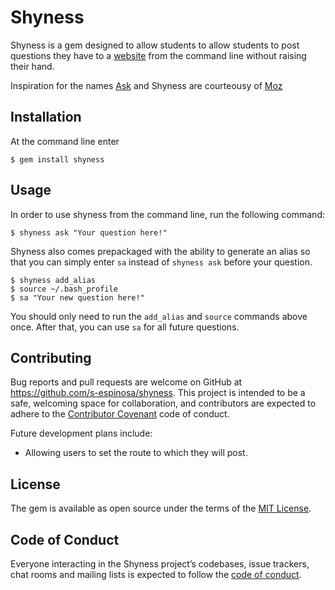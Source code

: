 # Shyness

Shyness is a gem designed to allow students to allow students to post questions they have to a [website](https://stark-oasis-58079.herokuapp.com/questions) from the command line without raising their hand.

Inspiration for the names [Ask](https://github.com/s-espinosa/ask) and Shyness are courteousy of [Moz](https://www.youtube.com/watch?v=zoo9Vu1a9bU)

## Installation

At the command line enter

```
$ gem install shyness
```

## Usage

In order to use shyness from the command line, run the following command:

```
$ shyness ask "Your question here!"
```

Shyness also comes prepackaged with the ability to generate an alias so that you can simply enter `sa` instead of `shyness ask` before your question.

```
$ shyness add_alias
$ source ~/.bash_profile
$ sa "Your new question here!"
```

You should only need to run the `add_alias` and `source` commands above once. After that, you can use `sa` for all future questions.

## Contributing

Bug reports and pull requests are welcome on GitHub at https://github.com/s-espinosa/shyness. This project is intended to be a safe, welcoming space for collaboration, and contributors are expected to adhere to the [Contributor Covenant](http://contributor-covenant.org) code of conduct.

Future development plans include:

* Allowing users to set the route to which they will post.

## License

The gem is available as open source under the terms of the [MIT License](https://opensource.org/licenses/MIT).

## Code of Conduct

Everyone interacting in the Shyness project’s codebases, issue trackers, chat rooms and mailing lists is expected to follow the [code of conduct](https://github.com/[USERNAME]/shyness/blob/master/CODE_OF_CONDUCT.md).
